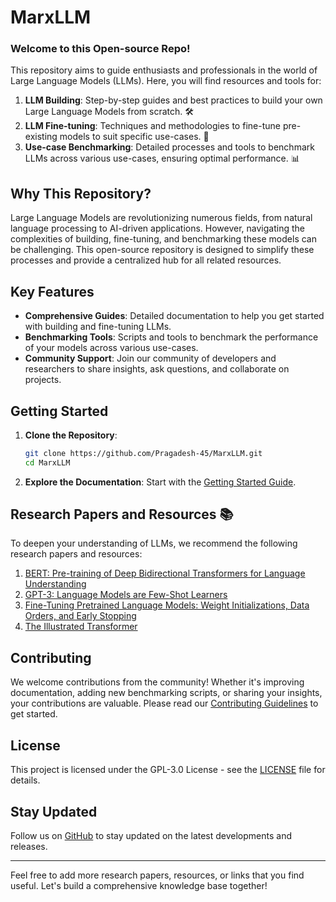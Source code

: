# MarxLLM

### Welcome to this Open-source Repo!

This repository aims to guide enthusiasts and professionals in the world of Large Language Models (LLMs). Here, you will find resources and tools for:

1. **LLM Building**: Step-by-step guides and best practices to build your own Large Language Models from scratch. 🛠️
2. **LLM Fine-tuning**: Techniques and methodologies to fine-tune pre-existing models to suit specific use-cases. 🎯
3. **Use-case Benchmarking**: Detailed processes and tools to benchmark LLMs across various use-cases, ensuring optimal performance. 📊

## Why This Repository?

Large Language Models are revolutionizing numerous fields, from natural language processing to AI-driven applications. However, navigating the complexities of building, fine-tuning, and benchmarking these models can be challenging. This open-source repository is designed to simplify these processes and provide a centralized hub for all related resources.

## Key Features

- **Comprehensive Guides**: Detailed documentation to help you get started with building and fine-tuning LLMs.
- **Benchmarking Tools**: Scripts and tools to benchmark the performance of your models across various use-cases.
- **Community Support**: Join our community of developers and researchers to share insights, ask questions, and collaborate on projects.

## Getting Started

1. **Clone the Repository**:
   ```bash
   git clone https://github.com/Pragadesh-45/MarxLLM.git
   cd MarxLLM
   ```

2. **Explore the Documentation**: Start with the [Getting Started Guide](https://github.com/Pragadesh-45/MarxLLM).

<!-- 3. **Join the Community**: Participate in discussions and find collaborators on our [Discord Server](link_to_discord_server). -->

## Research Papers and Resources 📚

To deepen your understanding of LLMs, we recommend the following research papers and resources:

1. [BERT: Pre-training of Deep Bidirectional Transformers for Language Understanding](https://arxiv.org/abs/1810.04805)
2. [GPT-3: Language Models are Few-Shot Learners](https://arxiv.org/abs/2005.14165)
3. [Fine-Tuning Pretrained Language Models: Weight Initializations, Data Orders, and Early Stopping](https://arxiv.org/abs/2002.06305)
4. [The Illustrated Transformer](https://jalammar.github.io/illustrated-transformer/)

## Contributing

We welcome contributions from the community! Whether it's improving documentation, adding new benchmarking scripts, or sharing your insights, your contributions are valuable. Please read our [Contributing Guidelines](link_to_contributing_guidelines) to get started.

## License

This project is licensed under the GPL-3.0 License - see the [LICENSE](https://github.com/Pragadesh-45/MarxLLM/blob/main/LICENSE) file for details.

## Stay Updated

Follow us on [GitHub](https://github.com/Pragadesh-45/MarxLLM) to stay updated on the latest developments and releases.

---

Feel free to add more research papers, resources, or links that you find useful. Let's build a comprehensive knowledge base together!